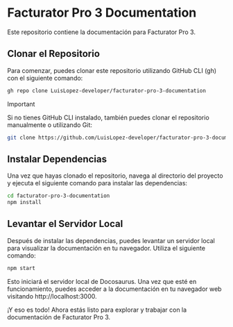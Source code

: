 # Facturator Pro 3 Documentation

Este repositorio contiene la documentación para Facturator Pro 3.

## Clonar el Repositorio

Para comenzar, puedes clonar este repositorio utilizando GitHub CLI (gh) con el siguiente comando:

```bash
gh repo clone LuisLopez-developer/facturator-pro-3-documentation
```

> [!IMPORTANT]
> Si no tienes GitHub CLI instalado, también puedes clonar el repositorio manualmente o utilizando Git:

```bash
git clone https://github.com/LuisLopez-developer/facturator-pro-3-documentation.git
```

## Instalar Dependencias

Una vez que hayas clonado el repositorio, navega al directorio del proyecto y ejecuta el siguiente comando para instalar las dependencias:

```bash
cd facturator-pro-3-documentation
npm install
```

## Levantar el Servidor Local

Después de instalar las dependencias, puedes levantar un servidor local para visualizar la documentación en tu navegador. Utiliza el siguiente comando:

```bash
npm start
```

Esto iniciará el servidor local de Docosaurus. Una vez que esté en funcionamiento, puedes acceder a la documentación en tu navegador web visitando http://localhost:3000.

¡Y eso es todo! Ahora estás listo para explorar y trabajar con la documentación de Facturator Pro 3.